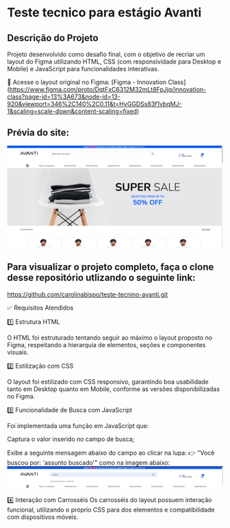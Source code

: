﻿# Teste tecnico para estágio Avanti 
 
## Descrição do Projeto
Projeto desenvolvido como desafio final, com o objetivo de recriar um layout do Figma utilizando HTML, CSS (com responsividade para Desktop e Mobile) e JavaScript para funcionalidades interativas.

🔗 Acesse o layout original no Figma:
[Figma - Innovation Class] (https://www.figma.com/proto/DqtFxC6312M32mLt8FpJjq/innovation-class?page-id=13%3A673&node-id=13-920&viewport=346%2C140%2C0.11&t=HyGGDSs83f1vbqMJ-1&scaling=scale-down&content-scaling=fixed)


## Prévia do site:
![imagem parcial do projeto](./assets/pic-3.png)



## Para visualizar o projeto completo, faça o clone desse repositório utlizando o seguinte link: 

https://github.com/carolinabispo/teste-tecnino-avanti.git

✅ Requisitos Atendidos

1️⃣ Estrutura HTML


O HTML foi estruturado tentando seguir ao máximo o layout proposto no Figma, respeitando a hierarquia de elementos, seções e componentes visuais.

2️⃣ Estilização com CSS


O layout foi estilizado com CSS responsivo, garantindo boa usabilidade tanto em Desktop quanto em Mobile, conforme as versões disponibilizadas no Figma.


3️⃣ Funcionalidade de Busca com JavaScript


Foi implementada uma função em JavaScript que:

Captura o valor inserido no campo de busca;

Exibe a seguinte mensagem abaixo do campo ao clicar na lupa:
👉 "Você buscou por: 'assunto buscado'" como na imagem abaixo: 
![imagem demonstrando a busca por produtos](./assets/print-busca.png)


4️⃣ Interação com Carrosséis
Os carrosséis do layout possuem interação funcional, utilizando o próprio CSS para dos elementos e compatibilidade com dispositivos móveis.


